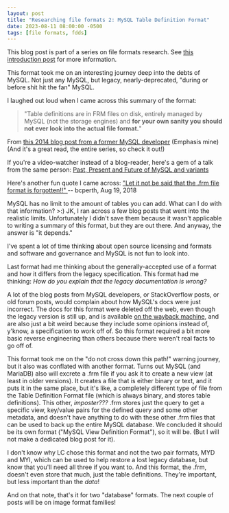 ```yaml
---
layout: post
title: "Researching file formats 2: MySQL Table Definition Format"
date: 2023-08-11 08:00:00 -0500
tags: [file formats, fdds]
---
```


This blog post is part of a series on file formats research. See [this introduction post](https://bits.ashleyblewer.com/blog/2023/08/04/researching-file-formats-library-of-congress-sustainability-of-digital-formats/) for more information.

This format took me on an interesting journey deep into the debts of MySQL. Not just any MySQL, but legacy, nearly-deprecated, "during or before shit hit the fan" MySQL.

I laughed out loud when I came across this summary of the format:

> "Table definitions are in FRM files on disk, entirely managed by MySQL (not the storage engines) and **for your own sanity you should not ever look into the actual file format.**"

From [this 2014 blog post from a former MySQL developer](
https://www.flamingspork.com/blog/2014/09/19/mysql-architecture/)
(Emphasis mine)
(And it's a great read, the entire series, so check it out!)

If you're a video-watcher instead of a blog-reader, here's a gem of a talk from the same person: [Past, Present and Future of MySQL and variants](https://www.youtube.com/watch?v=6Uv9vcb4SdA&t=4s)

Here's another fun quote I came across:
["Let it not be said that the .frm file format is forgotten!!" ](https://dba.stackexchange.com/questions/208198/mysql-frm-file-format-how-to-extract-column-info/215330#215330)-- bcperth, Aug 19, 2018

MySQL has no limit to the amount of tables you can add. What can I do with that information? >:) JK, I ran across a few blog posts that went into the realistic limits. Unfortunately I didn't save them because it wasn't applicable to writing a summary of this format, but they are out there. And anyway, the answer is "it depends."

I've spent a lot of time thinking about open source licensing and formats and software and governance and MySQL is not fun to look into.

Last format had me thinking about the generally-accepted use of a format and how it differs from the legacy specification. This format had me thinking:
*How do you explain that the legacy documentation is wrong?*

A lot of the blog posts from MySQL developers, or StackOverflow posts, or old forum posts, would complain about how MySQL's docs were just incorrect. The docs for this format were deleted off the web, even though the legacy version is still up, and is available [on the wayback machine](https://web.archive.org/web/20221007195420/http://dev.mysql.com/doc/internals/en/frm-file-format.html), and are also just a bit weird because they include some opinions instead of, y'know, a specification to work off of. So this format required a bit more basic reverse engineering than others because there weren't real facts to go off of.

This format took me on the "do not cross down this path!" warning journey, but it also was conflated with another format. Turns out MySQL (and MariaDB) also will excrete a .frm file if you ask it to create a new view (at least in older versions). It creates a file that is either binary or text, and it puts it in the same place, but it's like, a completely different type of file from the Table Definition Format file (which is always binary, and stores table definitions). This other, *imposter???* .frm stores just the query to get a specific view, key/value pairs for the defined query and some other metadata, and doesn't have anything to do with these other .frm files that can be used to back up the entire MySQL database. We concluded it should be its own format ("MySQL View Definition Format"), so it will be. (But I will not make a dedicated blog post for it).

I don't know why LC chose this format and not the two pair formats, MYD and MYI, which can be used to help restore a lost legacy database, but know that you'll need all three if you want to. And this format, the .frm, doesn't even store that much, just the table definitions. They're important, but less important than the _data_!

And on that note, that's it for two "database" formats. The next couple of posts will be on image format families!